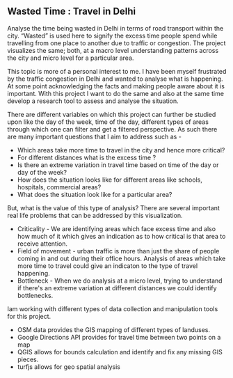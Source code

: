 
## Wasted Time : Travel in Delhi

Analyse the time being wasted in Delhi in terms of road transport within the city. “Wasted” is used here to signify the excess time people spend while travelling from one place to another due to traffic or congestion. The project visualizes the same; both, at a macro level understanding patterns across the city and micro level for a particular area.

This topic is more of a personal interest to me. I have been myself frustrated by the traffic congestion in Delhi and wanted to analyse what is happening. At some point acknowledging the facts and making people aware about it is important. With this project I want to do the same and also at the same time develop a research tool to assess and analyse the situation.

There are different variables on which this project can further be studied upon like the day of the week, time of the day, different types of areas through which one can filter and get a filtered perspective.  As such there are many important questions that I aim to address such as - 
- Which areas take more time to travel in the city and hence more critical?
- For different distances what is the excess time ?
- Is there an extreme variation in travel time based on time of the day or day of the week?
- How does the situation looks like for different areas like schools, hospitals, commercial areas?
- What does the situation look like for a particular area?

But, what is the value of this type of analysis? There are several important real life problems that can be addressed by this visualization.
- Criticality - We are identifying areas which face excess time and also how much of it which gives an indication as to how critical is that area to receive attention.
- Field of movement - urban traffic is more than just the share of people coming in and out during their office hours. Analysis of areas which take more time to travel could give an indicaton to the type of travel happening.
- Bottleneck  - When we do analysis at a micro level, trying to understand if there's an extreme variation at different distances we could identify bottlenecks.

Iam working with different types of data collection and manipulation tools for this project. 
- OSM data provides the GIS mapping of different types of landuses. 
- Google Directions API provides for travel time between two points on a map
- QGIS allows for bounds calculation and identify and fix any missing GIS pieces.
- turfjs allows for geo spatial analysis

